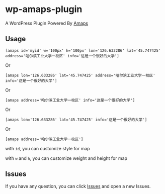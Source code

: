 # wp-amaps-plugin
A WordPress Plugin Powered By [Amaps](http://ditu.amap.com/)

## Usage

```
[amaps id='myid' w='100px' h='100px' lon='126.633286' lat='45.747425' address='哈尔滨工业大学一校区' info='这是一个很好的大学']
```
Or
```
[amaps lon='126.633286' lat='45.747425' address='哈尔滨工业大学一校区' info='这是一个很好的大学']
```
Or
```
[amaps address='哈尔滨工业大学一校区' info='这是一个很好的大学']
```
Or
```
[amaps lon='126.633286' lat='45.747425' info='这是一个很好的大学']
```
Or
```
[amaps address='哈尔滨工业大学一校区']
```

with `id`, you can customize style for map

with `w` and `h`, you can customize weight and height for map

## Issues
If you have any question, you can click [Issues](https://github.com/rccoder/wp-amaps-plugin/issues) and open a new Issues.
